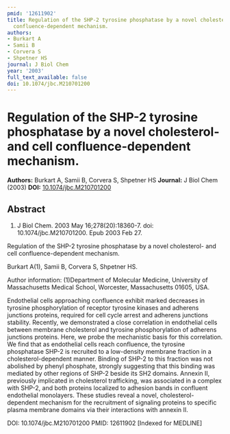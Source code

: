 ```yaml
---
pmid: '12611902'
title: Regulation of the SHP-2 tyrosine phosphatase by a novel cholesterol- and cell
  confluence-dependent mechanism.
authors:
- Burkart A
- Samii B
- Corvera S
- Shpetner HS
journal: J Biol Chem
year: '2003'
full_text_available: false
doi: 10.1074/jbc.M210701200
---
```


# Regulation of the SHP-2 tyrosine phosphatase by a novel cholesterol- and cell confluence-dependent mechanism.
**Authors:** Burkart A, Samii B, Corvera S, Shpetner HS
**Journal:** J Biol Chem (2003)
**DOI:** [10.1074/jbc.M210701200](https://doi.org/10.1074/jbc.M210701200)

## Abstract

1. J Biol Chem. 2003 May 16;278(20):18360-7. doi: 10.1074/jbc.M210701200. Epub
2003  Feb 27.

Regulation of the SHP-2 tyrosine phosphatase by a novel cholesterol- and cell 
confluence-dependent mechanism.

Burkart A(1), Samii B, Corvera S, Shpetner HS.

Author information:
(1)Department of Molecular Medicine, University of Massachusetts Medical School, 
Worcester, Massachusetts 01605, USA.

Endothelial cells approaching confluence exhibit marked decreases in tyrosine 
phosphorylation of receptor tyrosine kinases and adherens junctions proteins, 
required for cell cycle arrest and adherens junctions stability. Recently, we 
demonstrated a close correlation in endothelial cells between membrane 
cholesterol and tyrosine phosphorylation of adherens junctions proteins. Here, 
we probe the mechanistic basis for this correlation. We find that as endothelial 
cells reach confluence, the tyrosine phosphatase SHP-2 is recruited to a 
low-density membrane fraction in a cholesterol-dependent manner. Binding of 
SHP-2 to this fraction was not abolished by phenyl phosphate, strongly 
suggesting that this binding was mediated by other regions of SHP-2 beside its 
SH2 domains. Annexin II, previously implicated in cholesterol trafficking, was 
associated in a complex with SHP-2, and both proteins localized to adhesion 
bands in confluent endothelial monolayers. These studies reveal a novel, 
cholesterol-dependent mechanism for the recruitment of signaling proteins to 
specific plasma membrane domains via their interactions with annexin II.

DOI: 10.1074/jbc.M210701200
PMID: 12611902 [Indexed for MEDLINE]
